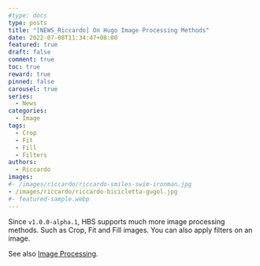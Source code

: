 ```yaml
---
#type: docs
type: posts
title: "[NEWS_Riccardo] On Hugo Image Processing Methods"
date: 2022-07-08T11:34:47+08:00
featured: true
draft: false
comment: true
toc: true
reward: true
pinned: false
carousel: true
series:
  - News
categories:
  - Image
tags:
  - Crop
  - Fit
  - Fill
  - Filters
authors:
  - Riccardo
images:
#- /images/riccardo/riccardo-smiles-swim-ironman.jpg
- /images/riccardo/riccardo-bicicletta-gugol.jpg
#- featured-sample.webp
---
```


Since `v1.0.0-alpha.1`, HBS supports much more image processing methods. Such as Crop, Fit and Fill images. You can also apply filters on an image.

<!--more-->

See also [Image Processing](https://hbs.razonyang.com/v1/en/docs/image-processing/).
